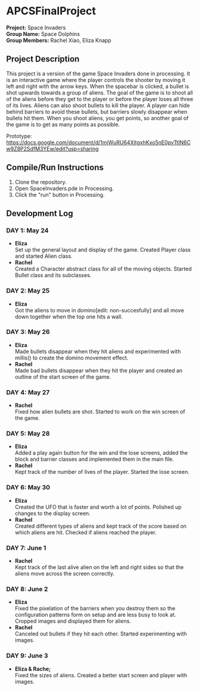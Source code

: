 # APCSFinalProject

<b>Project:</b> Space Invaders <br>
<b>Group Name:</b> Space Dolphins <br>
<b>Group Members:</b> Rachel Xiao, Eliza Knapp 

## Project Description
This project is a version of the game Space Invaders done in processing. It is an interactive game where the player controls the shooter by moving it left and right with the arrow keys. When the spacebar is clicked, a bullet is shot upwards towards a group of aliens. The goal of the game is to shoot all of the aliens before they get to the player or before the player loses all three of its lives. Aliens can also shoot bullets to kill the player. A player can hide behind barriers to avoid these bullets, but barriers slowly disappear when bullets hit them. When you shoot aliens, you get points, so another goal of the game is to get as many points as possible. 

Prototype: https://docs.google.com/document/d/1mjWuRU64XitgxhKxo5nE0pvTtIN6Cw9Z8P2SdfM3YEw/edit?usp=sharing

## Compile/Run Instructions
1. Clone the repository.
2. Open SpaceInvaders.pde in Processing. 
3. Click the "run" button in Processing.

## Development Log
### DAY 1: May 24
- **Eliza** <br>
  Set up the general layout and display of the game. Created Player class and started Alien class.
- **Rachel** <br>
  Created a Character abstract class for all of the moving objects. Started Bullet class and its subclasses.
### DAY 2: May 25
- **Eliza** <br>
  Got the aliens to move in domino[edit: non-succesfully] and all move down together when the top one hits a wall.
### DAY 3: May 26
- **Eliza** <br>
  Made bullets disappear when they hit aliens and experimented with millis() to create the domino movement effect.
- **Rachel** <br>
  Made bad bullets disappear when they hit the player and created an outline of the start screen of the game.
### DAY 4: May 27
- **Rachel** <br>
  Fixed how alien bullets are shot. Started to work on the win screen of the game.
### DAY 5: May 28
- **Eliza** <br>
  Added a play again button for the win and the lose screens, added the block and barrier classes and implemented them in the main file.
- **Rachel** <br>
  Kept track of the number of lives of the player. Started the lose screen.
### DAY 6: May 30
- **Eliza** <br>
  Created the UFO that is faster and worth a lot of points. Polished up changes to the display screen.
- **Rachel** <br>
  Created different types of aliens and kept track of the score based on which aliens are hit. Checked if aliens reached the player.
### DAY 7: June 1
- **Rachel** <br>
  Kept track of the last alive alien on the left and right sides so that the aliens move across the screen correctly.
### DAY 8: June 2
- **Eliza** <br>
  Fixed the pixelation of the barriers when you destroy them so the configuration patterns form on setup and are less busy to look at. Cropped images and displayed them for aliens.
- **Rachel** <br>
  Canceled out bullets if they hit each other. Started experimenting with images.
### DAY 9: June 3
- **Eliza & Rache;** <br>
  Fixed the sizes of aliens. Created a better start screen and player with images.
